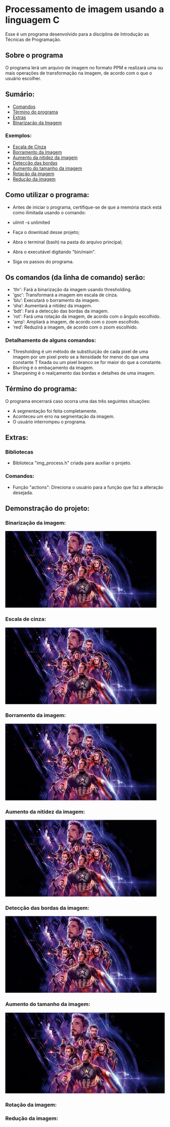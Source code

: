 # Processamento de imagem usando a linguagem C
Esse é um programa desenvolvido para a disciplina de Introdução as Técnicas de Programação.

## Sobre o programa
O programa lerá um arquivo de imagem no formato PPM e realizará uma ou mais operações de transformação na imagem, de acordo com o que o usuário escolher.

## Sumário:
- [Comandos](https://github.com/CamposGabriel/image-processing#os-comandos-da-linha-de-comando-serão)
- [Término do programa](https://github.com/CamposGabriel/image-processing#Término-do-programa)
- [Extras](https://github.com/CamposGabriel/image-processing#Extras)
- [Binarização da Imagem](https://github.com/CamposGabriel/image-processing#binarização-da-imagem)
### Exemplos:
- [Escala de Cinza](https://github.com/CamposGabriel/image-processing#Escala-de-cinza)
- [Borramento da Imagem](https://github.com/CamposGabriel/image-processing#borramento-da-imagem)
- [Aumento da nitidez da imagem](https://github.com/CamposGabriel/image-processing#aumento-da-nitidez-da-imagem)
- [Detecção das bordas](https://github.com/CamposGabriel/image-processing#Detecção-das-bordas-da-imagem)
- [Aumento do tamanho da imagem](https://github.com/CamposGabriel/image-processing#aumento-do-tamanho-da-imagem)
- [Rotação da imagem](https://github.com/CamposGabriel/image-processing#Rotação-da-imagem)
- [Redução da imagem](https://github.com/CamposGabriel/image-processing#Redução-da-imagem)


## Como utilizar o programa:
- Antes de iniciar o programa, certifique-se de que a memória stack está como ilimitada usando o comando:
- ulimit -s unlimited

- Faça o download desse projeto;
- Abra o terminal (bash) na pasta do arquivo principal;
- Abra o executável digitando "bin/main".
- Siga os passos do programa.

## Os comandos (da linha de comando) serão:
- 'thr': Fará a binarização da imagem usando thresholding.
- 'gsc': Transformará a imagem em escala de cinza.
- ‘blu’: Executará o borramento da imagem.
- ‘sha’: Aumentará a nitidez da imagem.
- 'bdt': Fará a detecção das bordas da imagem.
- 'rot': Fará uma rotação da imagem, de acordo com o ângulo escolhido.
- 'amp’: Ampliará a imagem, de acordo com o zoom escolhido.
- ‘red’: Reduzirá a imagem, de acordo com o zoom escolhido.


### Detalhamento de alguns comandos:
- Thresholding é um método de substituição de cada pixel de uma imagem por um pixel preto se a itensidade for menor do que uma constante T fixada ou um pixel branco se for maior do que a constante.
- Blurring é o embaçamento da imagem.
- Sharpening é o realçamento das bordas e detalhes de uma imagem.


## Término do programa:
O programa encerrará caso ocorra uma das três seguintes situações:
- A segmentação foi feita completamente.
- Aconteceu um erro na segmentação da imagem.
- O usuário interrompeu o programa.

## Extras:

### Bibliotecas
- Biblioteca "img_process.h" criada para auxiliar o projeto.

### Comandos:
- Função "actions": Direciona o usuário para a função que faz a alteração desejada.

## Demonstração do projeto: 

### Binarização da imagem:
![Binarização](ex/gifs/thr.gif)

### Escala de cinza:
![Escala_de_Cinza](ex/gifs/gsc.gif)

### Borramento da imagem:
![Borramento](ex/gifs/blu.gif)

### Aumento da nitidez da imagem:
![Nitidez](ex/gifs/sha.gif)

### Detecção das bordas da imagem:
![Detecção de bordas](ex/gifs/bdt.gif)

### Aumento do tamanho da imagem:
![Amp](ex/amp_2.png)

### Rotação da imagem:

### Redução da imagem:

